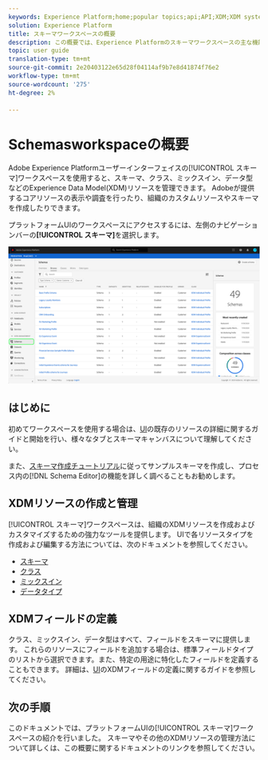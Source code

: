 ```yaml
---
keywords: Experience Platform;home;popular topics;api;API;XDM;XDM system;experience data model;data model;ui;workspace;
solution: Experience Platform
title: スキーマワークスペースの概要
description: この概要では、Experience Platformのスキーマワークスペースの主な機能について説明します。
topic: user guide
translation-type: tm+mt
source-git-commit: 2e20403122e65d28f04114af9b7e8d41874f76e2
workflow-type: tm+mt
source-wordcount: '275'
ht-degree: 2%

---
```



#  Schemasworkspaceの概要

Adobe Experience Platformユーザーインターフェイスの[!UICONTROL スキーマ]ワークスペースを使用すると、スキーマ、クラス、ミックスイン、データ型などのExperience Data Model(XDM)リソースを管理できます。 Adobeが提供するコアリソースの表示や調査を行ったり、組織のカスタムリソースやスキーマを作成したりできます。

プラットフォームUIのワークスペースにアクセスするには、左側のナビゲーションバーの&#x200B;**[!UICONTROL スキーマ]**&#x200B;を選択します。

![](../images/ui/overview/schemas-tab.png)

## はじめに

初めてワークスペースを使用する場合は、[UI](./explore.md)の既存のリソースの詳細に関するガイドと開始を行い、様々なタブとスキーマキャンバスについて理解してください。

また、[スキーマ作成チュートリアル](../tutorials/create-schema-ui.md)に従ってサンプルスキーマを作成し、プロセス内の[!DNL Schema Editor]の機能を詳しく調べることもお勧めします。

## XDMリソースの作成と管理

[!UICONTROL スキーマ]ワークスペースは、組織のXDMリソースを作成およびカスタマイズするための強力なツールを提供します。 UIで各リソースタイプを作成および編集する方法については、次のドキュメントを参照してください。

* [スキーマ](./resources/schemas.md)
* [クラス](./resources/classes.md)
* [ミックスイン](./resources/mixins.md)
* [データタイプ](./resources/data-types.md)

## XDMフィールドの定義

クラス、ミックスイン、データ型はすべて、フィールドをスキーマに提供します。 これらのリソースにフィールドを追加する場合は、標準フィールドタイプのリストから選択できます。また、特定の用途に特化したフィールドを定義することもできます。 詳細は、[UI](./fields/overview.md)のXDMフィールドの定義に関するガイドを参照してください。

## 次の手順

このドキュメントでは、プラットフォームUIの[!UICONTROL スキーマ]ワークスペースの紹介を行いました。 スキーマやその他のXDMリソースの管理方法について詳しくは、この概要に関するドキュメントのリンクを参照してください。